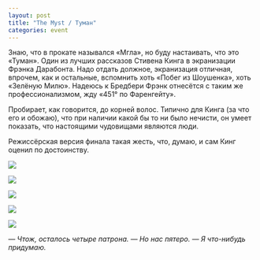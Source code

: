 ```yaml
---
layout: post
title: "The Myst / Туман"
categories: event
---
```

Знаю, что в прокате назывался «Мгла», но буду настаивать, что это «Туман». Один из лучших рассказов Стивена Кинга в экранизации Фрэнка Дарабонта. Надо отдать должное, экранизация отличная, впрочем, как и остальные, вспомнить хоть «Побег из Шоушенка», хоть «Зелёную Милю». Надеюсь к Бредбери Фрэнк отнесётся с таким же профессионализмом, жду «451° по Фаренгейту».

Пробирает, как говорится, до корней волос. Типично для Кинга (за что его и обожаю), что при наличии какой бы то ни было нечисти, он умеет показать, что настоящими чудовищами являются люди.

Режиссёрская версия финала такая жесть, что, думаю, и сам Кинг оценил по достоинству.

![](https://pics.livejournal.com/quillcraft/pic/000c9e5w)

![](https://pics.livejournal.com/quillcraft/pic/000cayek)

![](https://pics.livejournal.com/quillcraft/pic/000cbwhs)

![](https://pics.livejournal.com/quillcraft/pic/000ccpbc)

![](https://pics.livejournal.com/quillcraft/pic/000cd665)

*— Чтож, осталось четыре патрона.
— Но нас пятеро.
— Я что-нибудь придумаю.*
